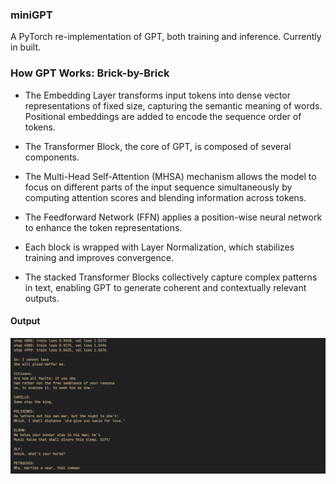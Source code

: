### miniGPT 

A PyTorch re-implementation of GPT, both training and inference. Currently in built. 

### How GPT Works: Brick-by-Brick

- The Embedding Layer transforms input tokens into dense vector representations of fixed size, capturing the semantic meaning of words. Positional embeddings are added to encode the sequence order of tokens.

- The Transformer Block, the core of GPT, is composed of several components.

- The Multi-Head Self-Attention (MHSA) mechanism allows the model to focus on different parts of the input sequence simultaneously by computing attention scores and blending information across tokens.

- The Feedforward Network (FFN) applies a position-wise neural network to enhance the token representations.

- Each block is wrapped with Layer Normalization, which stabilizes training and improves convergence.

- The stacked Transformer Blocks collectively capture complex patterns in text, enabling GPT to generate coherent and contextually relevant outputs.

#### Output 
![](https://github.com/sreedeepEK/miniGPT/blob/0a8e825ea3b14e651ac5680e7299660c9712e8ba/output.png)
